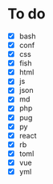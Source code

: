 # To do

- [x] bash
- [x] conf
- [x] css
- [x] fish
- [x] html
- [x] js
- [x] json
- [x] md
- [x] php
- [x] pug
- [x] py
- [x] react
- [x] rb
- [x] toml
- [x] vue
- [x] yml
